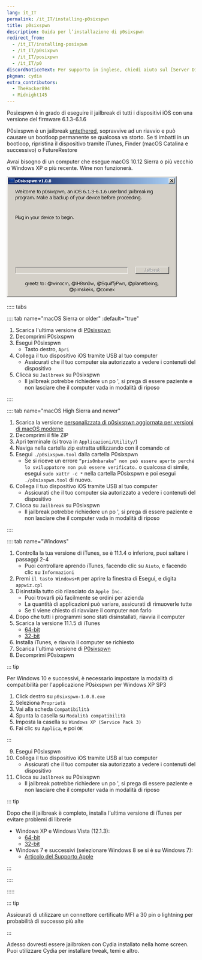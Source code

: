 ```yaml
---
lang: it_IT
permalink: /it_IT/installing-p0sixspwn
title: p0sixspwn
description: Guida per l’installazione di p0sixspwn
redirect_from:
  - /it_IT/installing-posixpwn
  - /it_IT/p0sixpwn
  - /it_IT/posixpwn
  - /it_IT/p0
discordNoticeText: Per supporto in inglese, chiedi aiuto sul [Server Discord](http://discord.legacyjailbreak.com/) di r/LegacyJailbreak.
pkgman: cydia
extra_contributors:
  - TheHacker894
  - Midnight145
---
```


Posixspwn è in grado di eseguire il jailbreak di tutti i dispositivi iOS con una versione del firmware 6.1.3-6.1.6

P0sixspwn è un jailbreak [untethered](/types-of-jailbreak/#untethered-jailbreaks), sopravvive ad un riavvio e può causare un bootloop permanente se qualcosa va storto. Se ti imbatti in un bootloop, ripristina il dispositivo tramite iTunes, Finder (macOS Catalina e successivo) o FutureRestore

Avrai bisogno di un computer che esegue macOS 10.12 Sierra o più vecchio o Windows XP o più recente. Wine non funzionerà.

![Uno screenshot di P0sispwn (Windows)](/assets/images/p0sixspwn-win.png)

::::: tabs

:::: tab name="macOS Sierra or older" :default="true"

1. Scarica l'ultima versione di [P0sixspwn](https://ih8sn0w.com/p0sixspwn.html)
1. Decomprimi P0sixspwn
1. Esegui P0sixspwn
    - Tasto destro, `Apri`
1. Collega il tuo dispositivo iOS tramite USB al tuo computer
    - Assicurati che il tuo computer sia autorizzato a vedere i contenuti del dispositivo
1. Clicca su `Jailbreak` su P0sixspwn
    - Il jailbreak potrebbe richiedere un po ', si prega di essere paziente e non lasciare che il computer vada in modalità di riposo

::::

:::: tab name="macOS High Sierra and newer"

1. Scarica la versione [personalizzata di p0sixspwn aggiornata per versioni di macOS moderne](https://archive.org/download/p0sixspwn-modernmacOS/p0sixspwn%206.1.6%20test.zip)
1. Decomprimi il file ZIP
1. Apri terminale (si trova in `Applicazioni/Utility/`)
1. Naviga nella cartella zip estratta utilizzando con il comando `cd`
1. Esegui `./p0sixspwn.tool` dalla cartella P0sixspwn
    - Se si riceve un errore `“pris0nbarake” non può essere aperto perché lo sviluppatore non può essere verificato.` o qualcosa di simile, esegui `sudo xattr -c *` nella cartella P0sixspwn e poi esegui `./p0sixspwn.tool` di nuovo.
1. Collega il tuo dispositivo iOS tramite USB al tuo computer
    - Assicurati che il tuo computer sia autorizzato a vedere i contenuti del dispositivo
1. Clicca su `Jailbreak` su P0sixspwn
    - Il jailbreak potrebbe richiedere un po ', si prega di essere paziente e non lasciare che il computer vada in modalità di riposo

::::

:::: tab name="Windows"

1. Controlla la tua versione di iTunes, se è 11.1.4 o inferiore, puoi saltare i passaggi 2-4
    - Puoi controllare aprendo iTunes, facendo clic su `Aiuto`, e facendo clic su `Informazioni`
1. Premi `il tasto Windows+R` per aprire la finestra di Esegui, e digita `appwiz.cpl`
1. Disinstalla tutto ciò rilasciato da `Apple Inc.`
    - Puoi trovarli più facilmente se ordini per azienda
    - La quantità di applicazioni può variare, assicurati di rimuoverle tutte
    - Se ti viene chiesto di riavviare il computer non farlo
1. Dopo che tutti i programmi sono stati disinstallati, riavvia il computer
1. Scarica la versione 11.1.5 di iTunes
    - [64-bit](https://secure-appldnld.apple.com/iTunes11/031-3482.20140225.kdX8s/iTunes64Setup.exe)
    - [32-bit](https://secure-appldnld.apple.com/iTunes11/031-3481.20140225.SdYYY/iTunesSetup.exe)
1. Installa iTunes, e riavvia il computer se richiesto
1. Scarica l'ultima versione di [P0sixspwn](https://ih8sn0w.com/p0sixspwn.html)
1. Decomprimi P0sixspwn

::: tip

Per Windows 10 e successivi, è necessario impostare la modalità di compatibilità per l'applicazione P0sixspwn per Windows XP SP3
1. Click destro su `p0sixspwn-1.0.8.exe`
1. Seleziona `Proprietà`
1. Vai alla scheda `Compatibilità`
1. Spunta la casella su `Modalità compatibilità`
1. Imposta la casella su `Windows XP (Service Pack 3)`
1. Fai clic su `Applica`, e poi `OK`

:::

9. Esegui P0sixspwn
10. Collega il tuo dispositivo iOS tramite USB al tuo computer
      - Assicurati che il tuo computer sia autorizzato a vedere i contenuti del dispositivo
11. Clicca su `Jailbreak` su P0sixspwn
      - Il jailbreak potrebbe richiedere un po ', si prega di essere paziente e non lasciare che il computer vada in modalità di riposo

::: tip

Dopo che il jailbreak è completo, installa l'ultima versione di iTunes per evitare problemi di librerie
 - Windows XP e Windows Vista (12.1.3):
    - [64-bit](https://secure-appldnld.apple.com/itunes12/031-34005-20150916-98D38F1E-5C11-11E5-A6AD-C05A6DA99CB1/iTunes6464Setup.exe)
    - [32-bit](https://secure-appldnld.apple.com/itunes12/031-34002-20150916-98D32A92-5C11-11E5-80AC-C25A6DA99CB1/iTunesSetup.exe)
 - Windows 7 e successivi (selezionare Windows 8 se si è su Windows 7):
    - [Articolo del Supporto Apple](https://support.apple.com/en-us/HT210384)

:::

::::

:::::

::: tip

Assicurati di utilizzare un connettore certificato MFI a 30 pin o lightning per probabilità di successo più alte

:::

Adesso dovresti essere jailbroken con Cydia installato nella home screen. Puoi utilizzare Cydia per installare <router-link to="/it_IT/faq/#what-are-tweaks">tweak</router-link>, temi e altro.
